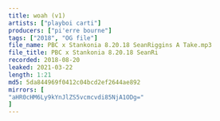 ```yaml
---
title: woah (v1)
artists: ["playboi carti"]
producers: ["pi'erre bourne"]
tags: ["2018", "OG file"]
file_name: PBC x Stankonia 8.20.18 SeanRiggins A Take.mp3
file_title: PBC x Stankonia 8.20.18 SeanRi
recorded: 2018-08-20
leaked: 2021-03-22
length: 1:21
md5: 5da844969f0412c04bcd2ef2644ae892
mirrors: [
"aHR0cHM6Ly9kYnJlZS5vcmcvdi85NjA1ODg="
]
---
```

